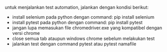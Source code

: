 untuk menjalankan test automation, jalankan dengan kondisi berikut:

- install selenium pada python dengan command: pip install selenium
- install pytest pada python dengan command: pip install pytest
- jangan lupa memasukan file chromedriver.exe yang kompatibel dengan versi chrome
- close semua tab ataupun windows chrome sebelum melakukan test
- jalankan test dengan command pytest atau pytest namafile
